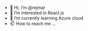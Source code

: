 - 👋 Hi, I’m @rejmar
- 👀 I’m interested in React.js 
- 🌱 I’m currently learning Azure cloud
- 📫 How to reach me ...

<!---
rejmar/rejmar is a ✨ special ✨ repository because its `README.md` (this file) appears on your GitHub profile.
You can click the Preview link to take a look at your changes.
--->
